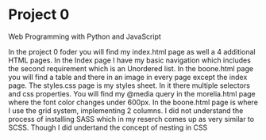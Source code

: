 # Project 0

Web Programming with Python and JavaScript


In the project 0 foder you will find my index.html page as well a 4 additional HTML pages.
In the Index page I have my basic navigation which includes the second requirement which is an Unordered list. 
In the boone.html page you will find a table and there in an image in every page except the index page.
The styles.css page  is my styles sheet. In it there multiple selectors and css properties. 
You will find my @media query in the morelia.html page where the font color changes under 600px.
In the boone.html page is where I use the grid system, implementing 2 columns. 
I did not understand the process of installing SASS which in my reserch comes up as very similar to SCSS. Though I did undertand the concept of nesting in CSS

